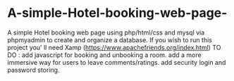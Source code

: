 # A-simple-Hotel-booking-web-page-
A simple Hotel booking web page using php/html/css and mysql via phpmyadmin to create and organize a database.
If you wish to run this project you' ll need Xamp (https://www.apachefriends.org/index.html)
TO DO : add javascript for booking and unbooking a room.
        add a more immersive way for users to leave comments/ratings.
        add security login and password storing.
        
